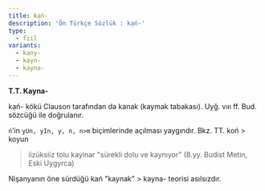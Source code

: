 ```yaml
---
title: kạń-
description: 'Ön Türkçe Sözlük : kạń-'
type:
  - fiil
variants:
  - kany-
  - kayn-
  - kayna-
---
```

**T.T. Kayna-**

kạń- kökü Clauson tarafından da kanak (kaymak tabakası). Uyğ. vııı ff. Bud. sözcüğü ile doğrulanır.

<code>ń</code>'in <code>yUn,  yIn, y, n, n>m</code> biçimlerinde açılması yaygındır. Bkz. TT. koń > koyun

> iizüksiiz tolu kayinar "sürekli dolu ve kaynıyor" (8.yy. Budist Metin, Eski Uygyrca)

Nişanyanın öne sürdüğü kań "kaynak" > kayna- teorisi asılsızdır.
